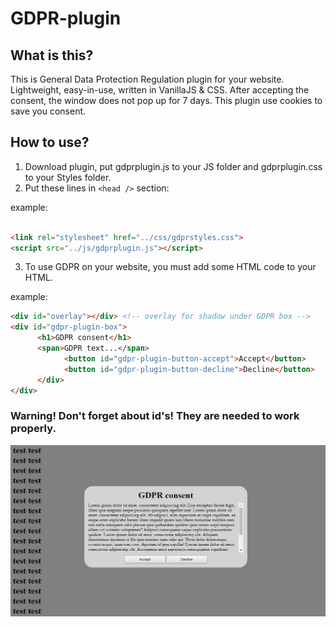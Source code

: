 # GDPR-plugin

## What is this?

 This is General Data Protection Regulation plugin for your website. Lightweight, easy-in-use, written in VanillaJS & CSS. 
 After accepting the consent, the window does not pop up for 7 days. This plugin use cookies to save you consent.

## How to use?

 1. Download plugin, put gdprplugin.js to your JS folder and gdprplugin.css to your Styles folder. 
 2. Put these lines in  ```<head />``` section: 
 
 example:
```html

<link rel="stylesheet" href="../css/gdprstyles.css">
<script src="../js/gdprplugin.js"></script>
```
3. To use GDPR on your website, you must add some HTML code to your HTML.

example:
```html
<div id="overlay"></div> <!-- overlay for shadow under GDPR box -->
<div id="gdpr-plugin-box">
      <h1>GDPR consent</h1>
      <span>GDPR text...</span>
            <button id="gdpr-plugin-button-accept">Accept</button>
            <button id="gdpr-plugin-button-decline">Decline</button>
      </div>
</div>
```
### Warning! Don't forget about id's! They are needed to work properly.




<p align="center">
<img src="https://raw.githubusercontent.com/mostrozny/GDPR-plugin/master/img/readme.jpg" alt="text" width="600" />
 </p>
